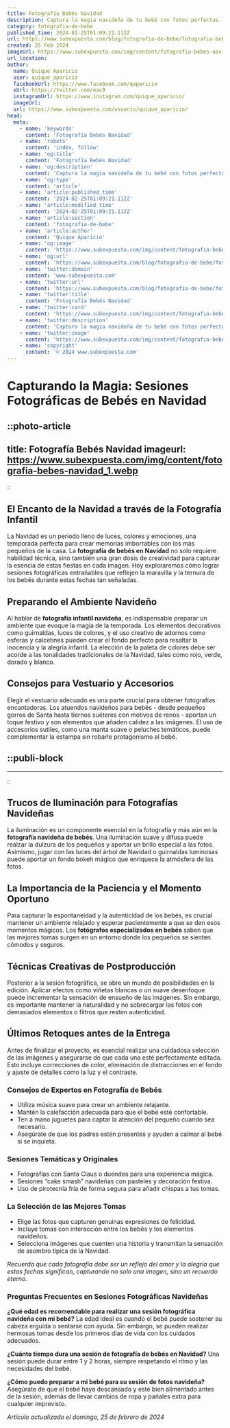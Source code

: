 ```yaml
---
title: Fotografía Bebés Navidad
description: Captura la magia navideña de tu bebé con fotos perfectas. Consejos, ideas y sesiones profesionales para un recuerdo inolvidable.
category: fotografia-de-bebe
published_time: 2024-02-25T01:09:21.112Z
url: https://www.subexpuesta.com/blog/fotografia-de-bebe/fotografia-bebes-navidad
created: 25 Feb 2024
imageUrl: https://www.subexpuesta.com/img/content/fotografia-bebes-navidad_1.webp
url_location:
author:
  name: Quique Aparicio
  user: quique_aparicio
  facebookUrl: https://www.facebook.com/qaparicio
  xUrl: https://twitter.com/eac9
  instagramUrl: https://www.instagram.com/quique_aparicio/
  imageUrl: 
  url: https://www.subexpuesta.com/usuario/quique_aparicio/
head:
  meta:
    - name: 'keywords'
      content: 'Fotografía Bebés Navidad'
    - name: 'robots'
      content: 'index, follow'
    - name: 'og:title'
      content: 'Fotografía Bebés Navidad'
    - name: 'og:description'
      content: 'Captura la magia navideña de tu bebé con fotos perfectas. Consejos, ideas y sesiones profesionales para un recuerdo inolvidable.'
    - name: 'og:type'
      content: 'article'
    - name: 'article:published_time'
      content: '2024-02-25T01:09:21.112Z'
    - name: 'article:modified_time'
      content: '2024-02-25T01:09:21.112Z'
    - name: 'article:section'
      content: 'fotografia-de-bebe'
    - name: 'article:author'
      content: 'Quique Aparicio'
    - name: 'og:image'
      content: 'https://www.subexpuesta.com/img/content/fotografia-bebes-navidad_1.webp'
    - name: 'og:url'
      content: 'https://www.subexpuesta.com/blog/fotografia-de-bebe/fotografia-bebes-navidad'
    - name: 'twitter:domain'
      content: 'www.subexpuesta.com'
    - name: 'twitter:url'
      content: 'https://www.subexpuesta.com/blog/fotografia-de-bebe/fotografia-bebes-navidad'
    - name: 'twitter:title'
      content: 'Fotografía Bebés Navidad'
    - name: 'twitter:card'
      content: 'https://www.subexpuesta.com/img/content/fotografia-bebes-navidad_1.webp'
    - name: 'twitter:description'
      content: 'Captura la magia navideña de tu bebé con fotos perfectas. Consejos, ideas y sesiones profesionales para un recuerdo inolvidable.'
    - name: 'twitter:image'
      content: 'https://www.subexpuesta.com/img/content/fotografia-bebes-navidad_1.webp'
    - name: 'copyright'
      content: '© 2024 www.subexpuesta.com'
---
```

# Capturando la Magia: Sesiones Fotográficas de Bebés en Navidad


::photo-article
---
title: Fotografía Bebés Navidad
imageurl: https://www.subexpuesta.com/img/content/fotografia-bebes-navidad_1.webp
---
::



## El Encanto de la Navidad a través de la Fotografía Infantil

La Navidad es un periodo lleno de luces, colores y emociones, una temporada perfecta para crear memorias imborrables con los más pequeños de la casa. La **fotografía de bebés en Navidad** no solo requiere habilidad técnica, sino también una gran dosis de creatividad para capturar la esencia de estas fiestas en cada imagen. Hoy exploraremos cómo lograr sesiones fotográficas entrañables que reflejen la maravilla y la ternura de los bebés durante estas fechas tan señaladas.

## Preparando el Ambiente Navideño

Al hablar de **fotografía infantil navideña**, es indispensable preparar un ambiente que evoque la magia de la temporada. Los elementos decorativos como guirnaldas, luces de colores, y el uso creativo de adornos como esferas y calcetines pueden crear el fondo perfecto para resaltar la inocencia y la alegría infantil. La elección de la paleta de colores debe ser acorde a las tonalidades tradicionales de la Navidad, tales como rojo, verde, dorado y blanco.

## Consejos para Vestuario y Accesorios

Elegir el vestuario adecuado es una parte crucial para obtener fotografías encantadoras. Los atuendos navideños para bebés - desde pequeños gorros de Santa hasta tiernos suéteres con motivos de renos - aportan un toque festivo y son elementos que añaden calidez a las imágenes. El uso de accesorios sutiles, como una manta suave o peluches temáticos, puede complementar la estampa sin robarle protagonismo al bebé.


  ::publi-block
  ---
  ---
  ::
  
  

## Trucos de Iluminación para Fotografías Navideñas

La iluminación es un componente esencial en la fotografía y más aún en la **fotografía navideña de bebés**. Una iluminación suave y difusa puede realzar la dulzura de los pequeños y aportar un brillo especial a las fotos. Asimismo, jugar con las luces del árbol de Navidad o guirnaldas luminosas puede aportar un fondo bokeh mágico que enriquece la atmósfera de las fotos.

## La Importancia de la Paciencia y el Momento Oportuno

Para capturar la espontaneidad y la autenticidad de los bebés, es crucial mantener un ambiente relajado y esperar pacientemente a que se den esos momentos mágicos. Los **fotógrafos especializados en bebés** saben que las mejores tomas surgen en un entorno donde los pequeños se sienten cómodos y seguros.

## Técnicas Creativas de Postproducción

Posterior a la sesión fotográfica, se abre un mundo de posibilidades en la edición. Aplicar efectos como viñetas blancas o un suave desenfoque puede incrementar la sensación de ensueño de las imágenes. Sin embargo, es importante mantener la naturalidad y no sobrecargar las fotos con demasiados elementos o filtros que resten autenticidad.

## Últimos Retoques antes de la Entrega

Antes de finalizar el proyecto, es esencial realizar una cuidadosa selección de las imágenes y asegurarse de que cada una esté perfectamente editada. Esto incluye correcciones de color, eliminación de distracciones en el fondo y ajuste de detalles como la luz y el contraste.

### **Consejos de Expertos en Fotografía de Bebés**

- Utiliza música suave para crear un ambiente relajante.
- Mantén la calefacción adecuada para que el bebé esté confortable.
- Ten a mano juguetes para captar la atención del pequeño cuando sea necesario.
- Asegúrate de que los padres estén presentes y ayuden a calmar al bebé si se inquieta.

### **Sesiones Temáticas y Originales**

- Fotografías con Santa Claus o duendes para una experiencia mágica.
- Sesiones “cake smash” navideñas con pasteles y decoración festiva.
- Uso de pirotecnia fría de forma segura para añadir chispas a tus tomas.

### **La Selección de las Mejores Tomas**

- Elige las fotos que capturen genuinas expresiones de felicidad.
- Incluye tomas con interacción entre los bebés y los elementos navideños.
- Selecciona imágenes que cuenten una historia y transmitan la sensación de asombro típica de la Navidad.

*Recuerda que cada fotografía debe ser un reflejo del amor y la alegría que estas fechas significan, capturando no solo una imagen, sino un recuerdo eterno.*

### Preguntas Frecuentes en Sesiones Fotográficas Navideñas

**¿Qué edad es recomendable para realizar una sesión fotográfica navideña con mi bebé?**
La edad ideal es cuando el bebé puede sostener su cabeza erguida o sentarse con ayuda. Sin embargo, se pueden realizar hermosas tomas desde los primeros días de vida con los cuidados adecuados.

**¿Cuánto tiempo dura una sesión de fotografía de bebés en Navidad?**
Una sesión puede durar entre 1 y 2 horas, siempre respetando el ritmo y las necesidades del bebé.

**¿Cómo puedo preparar a mi bebé para su sesión de fotos navideña?**
Asegúrate de que el bebé haya descansado y esté bien alimentado antes de la sesión, además de llevar cambios de ropa y pañales extra para cualquier imprevisto.

_Artículo actualizado el domingo, 25 de febrero de 2024_